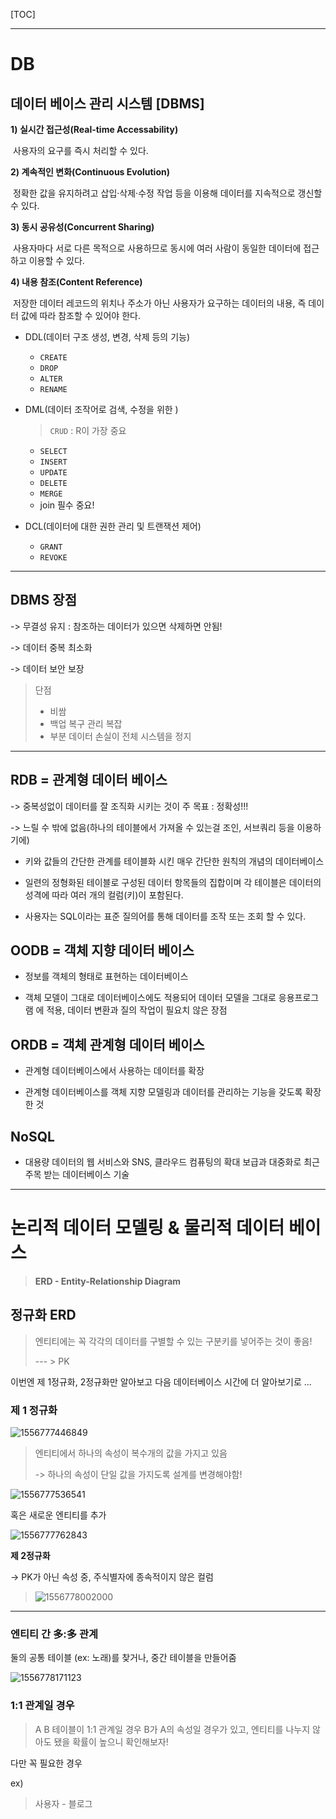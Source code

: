 [TOC]

---

# DB

## 데이터 베이스 관리 시스템 [DBMS]

**1) 실시간 접근성(Real-time Accessability)**

​    사용자의 요구를 즉시 처리할 수 있다.

**2) 계속적인 변화(Continuous Evolution)**

​    정확한 값을 유지하려고 삽입·삭제·수정 작업 등을 이용해 데이터를 지속적으로 갱신할 수 있다.

**3) 동시 공유성(Concurrent Sharing)**

​     사용자마다 서로 다른 목적으로 사용하므로 동시에 여러 사람이 동일한 데이터에 접근하고 이용할 수 있다.

**4) 내용 참조(Content Reference)**

​    저장한 데이터 레코드의 위치나 주소가 아닌 사용자가 요구하는 데이터의 내용, 즉 데이터 값에 따라 참조할 수 있어야 한다.



- DDL(데이터 구조 생성, 변경, 삭제 등의 기능) 

  - `CREATE`
  - `DROP`
  - `ALTER`
  - `RENAME`

- DML(데이터 조작어로 검색, 수정을 위한 )

  > `CRUD`  :  R이 가장 중요 

  - `SELECT`
  - `INSERT`
  - `UPDATE`
  - `DELETE`
  - `MERGE`
  - join 필수 중요! 

- DCL(데이터에 대한 권한 관리 및 트랜잭션 제어)

  - `GRANT`
  - `REVOKE`

---

## DBMS 장점

-> 무결성 유지 : 참조하는 데이터가 있으면 삭제하면 안됨! 

-> 데이터 중복 최소화

-> 데이터 보안 보장

> 단점 
>
> - 비쌈
> - 백업 복구 관리 복잡
> - 부분 데이터 손실이 전체 시스템을 정지



---

## RDB = 관계형 데이터 베이스

-> 중복성없이 데이터를 잘 조직화 시키는 것이 주 목표 : 정확성!!!

-> 느릴 수 밖에 없음(하나의 테이블에서 가져올 수 있는걸 조인, 서브쿼리 등을 이용하기에)

- 키와 값들의 간단한 관계를  테이블화 시킨 매우 간단한 원칙의 개념의 데이터베이스

- 일련의 정형화된 테이블로 구성된 데이터 항목들의 집합이며 각 테이블은 데이터의 성격에 따라 여러 개의 컬럼(키)이 포함된다.      

- 사용자는 SQL이라는 표준 질의어를 통해 데이터를 조작 또는 조회 할 수 있다.



## OODB = 객체 지향 데이터 베이스

- 정보를 객체의 형태로 표현하는 데이터베이스

- 객체 모델이 그대로 데이터베이스에도 적용되어 데이터 모델을 그대로 응용프로그램 에 적용,  데이터 변환과 질의 작업이 필요치 않은 장점



## ORDB = 객체 관계형 데이터 베이스

- 관계형 데이터베이스에서 사용하는 데이터를 확장

- 관계형 데이터베이스를 객체 지향 모델링과 데이터를 관리하는 기능을 갖도록 확장한 것 



## NoSQL

- 대용량 데이터의 웹 서비스와 SNS, 클라우드 컴퓨팅의 확대 보급과 대중화로  최근 주목 받는 데이터베이스 기술 

---



# 논리적 데이터 모델링 & 물리적 데이터 베이스

> **ERD - Entity-Relationship Diagram**

## 정규화 ERD

> 엔티티에는 꼭  각각의 데이터를 구별할 수 있는 구분키를 넣어주는 것이 좋음!
>
>  --- > PK 



이번엔 제 1정규화, 2정규화만 알아보고 다음 데이터베이스 시간에 더 알아보기로 ...



### 제 1 정규화

![1556777446849](assets/1556777446849.png)

> 엔티티에서 하나의 속성이 복수개의 값을 가지고 있음
>
> -> 하나의 속성이 단일 값을 가지도록 설계를 변경해야함!

![1556777536541](assets/1556777536541.png)

혹은 새로운 엔티티를 추가

![1556777762843](assets/1556777762843.png)



**제 2정규화**

-> PK가 아닌 속성 중, 주식별자에 종속적이지 않은 컬럼

> ![1556778002000](assets/1556778002000.png)

---



### 엔티티 간 多:多 관계

둘의 공통 테이블 (ex: 노래)를 찾거나, 중간 테이블을 만들어줌

![1556778171123](assets/1556778171123.png)

### 1:1 관계일 경우

> A B 테이블이 1:1 관계일 경우 B가 A의 속성일 경우가 있고, 엔티티를 나누지 않아도 됐을 확률이 높으니 확인해보자!

다만 꼭 필요한 경우

ex)

>  사용자 - 블로그




